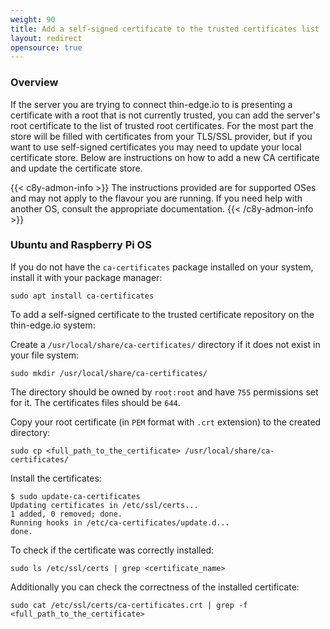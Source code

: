 ```yaml
---
weight: 90
title: Add a self-signed certificate to the trusted certificates list
layout: redirect
opensource: true
---
```


### Overview

If the server you are trying to connect thin-edge.io to is presenting a certificate with a root that is not currently trusted, you can add the server's root certificate to the list of trusted root certificates.
For the most part the store will be filled with certificates from your TLS/SSL provider, but if you want to use self-signed certificates you may need to update your local certificate store.
Below are instructions on how to add a new CA certificate and update the certificate store.

{{< c8y-admon-info >}}
The instructions provided are for supported OSes and may not apply to the flavour you are running. If you need help with another OS, consult the appropriate documentation.
{{< /c8y-admon-info >}}

### Ubuntu and Raspberry Pi OS

 If you do not have the `ca-certificates` package installed on your system, install it with your package manager:

 ```shell
 sudo apt install ca-certificates
 ```

To add a self-signed certificate to the trusted certificate repository on the thin-edge.io system:

Create a `/usr/local/share/ca-certificates/` directory if it does not exist in your file system:

```shell
sudo mkdir /usr/local/share/ca-certificates/
```

The directory should be owned by `root:root` and have `755` permissions set for it. The certificates files should be `644`.

Copy your root certificate (in `PEM` format with `.crt` extension) to the created directory:

```shell
sudo cp <full_path_to_the_certificate> /usr/local/share/ca-certificates/
```

Install the certificates:

```shell
$ sudo update-ca-certificates
Updating certificates in /etc/ssl/certs...
1 added, 0 removed; done.
Running hooks in /etc/ca-certificates/update.d...
done.
```

To check if the certificate was correctly installed:

```shell
sudo ls /etc/ssl/certs | grep <certificate_name>
```

Additionally you can check the correctness of the installed certificate:

```shell
sudo cat /etc/ssl/certs/ca-certificates.crt | grep -f <full_path_to_the_certificate>
```
